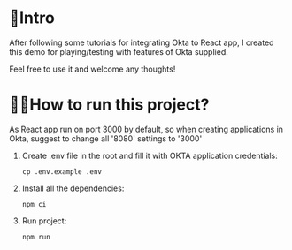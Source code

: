 # 🧐Intro

After following some tutorials for integrating Okta to React app, I created this demo for playing/testing with features of Okta supplied.

Feel free to use it and welcome any thoughts!

# 🏃‍♂️How to run this project?

As React app run on port 3000 by default, so when creating applications in Okta, suggest to change all '8080' settings to '3000'

1. Create .env file in the root and fill it with OKTA application credentials:

   `cp .env.example .env`

2. Install all the dependencies:

   `npm ci`

3. Run project:

   `npm run`
